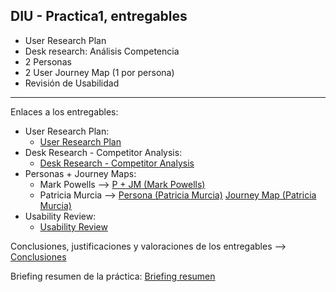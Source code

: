 ## DIU - Practica1, entregables

- User Research Plan
- Desk research: Análisis Competencia 
- 2 Personas 
- 2 User Journey Map (1 por persona)
- Revisión de Usabilidad 

---

Enlaces a los entregables:
- User Research Plan: 
    - [User Research Plan](User_Research_Plan.pdf)
- Desk Research - Competitor Analysis:
    - [Desk Research - Competitor Analysis](Competitor_Analysis/Competitor_Analysis.pdf)
- Personas + Journey Maps:
    - Mark Powells --> [P + JM (Mark Powells)](Personas_y_Journey_Maps/Persona_+_Journey_Map_\(Mark_Powells\).pdf)
    - Patricia Murcia --> [Persona (Patricia Murcia)](Personas_y_Journey_Maps/Persona_\(Patricia_Murcia\).pdf) [Journey Map (Patricia Murcia)](Personas_y_Journey_Maps/User_Journey_Map_\(Patricia_Murcia\).pdf)
- Usability Review:
    - [Usability Review](Usability_Review/Usability_Review_Kafka.pdf)

Conclusiones, justificaciones y valoraciones de los entregables --> [Conclusiones](Conclusiones_justificaciones_valoraciones.pdf)

Briefing resumen de la práctica: [Briefing resumen](Briefing_resumen.pdf)
